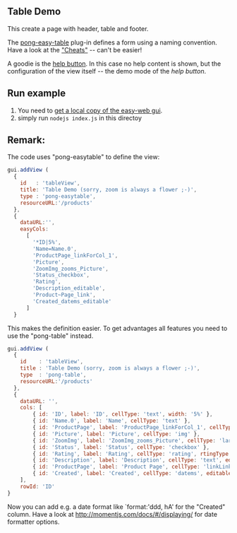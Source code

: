 ## Table Demo
This create a page with header, table and footer.

The [pong-easy-table](https://github.com/ma-ha/rest-web-ui/tree/master/html/modules/pong-easytable) 
plug-in defines a form using a naming convention. Have a look at the 
["Cheats"](https://github.com/ma-ha/rest-web-ui/tree/master/html/modules/pong-easytable#cheats) 
-- can't be easier! 

A goodie is the [help button](https://github.com/ma-ha/rest-web-ui/tree/master/html/modules/pong-help). 
In this case no help content is shown, but the configuration of the view itself -- the demo mode of the _help button_.

## Run example
1. You need to [get a local copy of the easy-web gui](https://github.com/ma-ha/easy-web-gui).
2. simply run `nodejs index.js` in this directoy 

## Remark:
The code uses "pong-easytable" to define the view:

```javascript
gui.addView ( 
  {
    id   : 'tableView',
    title: 'Table Demo (sorry, zoom is always a flower ;-)',
    type : 'pong-easytable',
    resourceURL:'/products'
  },
  {
    dataURL:'',
    easyCols:
      [
        '*ID|5%',
        'Name=Name.0',
        'ProductPage_linkForCol_1',
        'Picture',
        'ZoomImg_zooms_Picture',
        'Status_checkbox',
        'Rating',
        'Description_editable',
        'Product~Page_link',
        'Created_datems_editable'
      ]
  }
```	
This makes the definition easier. 
To get advantages all features you need to use the "pong-table" instead. 

```javascript
gui.addView (
  {
    id    : 'tableView',
    title : 'Table Demo (sorry, zoom is always a flower ;-)',
    type  : 'pong-table',
    resourceURL:'/products'
  },
  { 
	dataURL: '',
	cols: [
		{ id: 'ID', label: 'ID', cellType: 'text', width: '5%' },
		{ id: 'Name.0', label: 'Name', cellType: 'text' },
		{ id: 'ProductPage', label: 'ProductPage_linkForCol_1', cellType: 'linkFor', col: '1' },
		{ id: 'Picture', label: 'Picture', cellType: 'img' },
		{ id: 'ZoomImg', label: 'ZoomImg_zooms_Picture', cellType: 'largeimg', forImg: 'Picture' },
		{ id: 'Status', label: 'Status', cellType: 'checkbox' },
		{ id: 'Rating', label: 'Rating', cellType: 'rating', rtingType: '3star' },
		{ id: 'Description', label: 'Description', cellType: 'text', editable: 'true' },
		{ id: 'ProductPage', label: 'Product Page', cellType: 'linkLink' },
		{ id: 'Created', label: 'Created', cellType: 'datems', editable: 'true' }
	],
	rowId: 'ID'
}
```

Now you can add e.g. a date format like `format:'ddd, hA' for the "Created" column. 
Have a look at http://momentjs.com/docs/#/displaying/ for date formatter options.